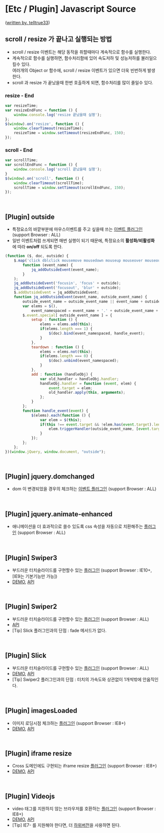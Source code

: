 # [Etc / Plugin] Javascript Source 

([written by. telltrue33](https://github.com/vlueviolet/telltrue33.github.io/blob/master/convention/02_Etc.md))
<br>

## scroll / resize 가 끝나고 실행되는 방법

* scroll / resize 이벤트는 해당 동작을 취할때마다 계속적으로 함수를 실행한다.
* 계속적으로 함수를 실행하면, 함수처리함에 있어 속도저하 및 성능저하를 불러일으킬수 있다.<br>여러개의 Object or 함수에, scroll / resize 이벤트가 있으면 더욱 빈번하게 발생한다.
* scroll 과 resize 가 끝났을때 한번 호출하게 되면, 함수처리를 많이 줄일수 있다.

### resize - End
```javascript
var resizeTime;
var resizeEndFunc = function () {
    window.console.log('resize 끝났을때 실행');
};
$(window).on('resize', function () {
    window.clearTimeout(resizeTime);
    resizeTime = window.setTimeout(resizeEndFunc, 150);
});
```
### scroll - End
```javascript
var scrollTime;
var scrollEndFunc = function () {
    window.console.log('scroll 끝났을때 실행');
}
$(window).on('scroll', function () {
    window.clearTimeout(scrollTime);
    scrollTime = window.setTimeout(scrollEndFunc, 150);
});
```
<br>

## [Plugin] outside

* 특정요소의 바깥부분에 마우스이벤트를 주고 싶을때 쓰는 [이벤트 플러그인](http://benalman.com/projects/jquery-outside-events-plugin/) (support Browser : ALL)
* 일반 이벤트처럼 쓰게되면 매번 실행이 되기 때문에, 특정요소의 **활성화/비활성화** 에 따라 **on/off** 되도록 한다.

```javascript
(function ($, doc, outside) {
    $.map('click dblclick mousemove mousedown mouseup mouseover mouseout change select submit keydown keypress keyup touchstart touchend'.split(' '),
        function (event_name) {
            jq_addOutsideEvent(event_name);
        }
    );
    jq_addOutsideEvent('focusin', 'focus' + outside);
    jq_addOutsideEvent('focusout', 'blur' + outside);
    $.addOutsideEvent = jq_addOutsideEvent;
    function jq_addOutsideEvent(event_name, outside_event_name) {
        outside_event_name = outside_event_name || event_name + outside;
        var elems = $(),
            event_namespaced = event_name + '.' + outside_event_name + '-special-event';
        $.event.special[ outside_event_name ] = {
            setup : function () {
                elems = elems.add(this);
                if(elems.length === 1) {
                    $(doc).bind(event_namespaced, handle_event);
                }
            },
            teardown : function () {
                elems = elems.not(this);
                if(elems.length === 0) {
                    $(doc).unbind(event_namespaced);
                }
            },
            add : function (handleObj) {
                var old_handler = handleObj.handler;
                handleObj.handler = function (event, elem) {
                    event.target = elem;
                    old_handler.apply(this, arguments);
                };
            }
        };
        function handle_event(event) {
            $(elems).each(function () {
                var elem = $(this);
                if(this !== event.target && !elem.has(event.target).length) {
                    elem.triggerHandler(outside_event_name, [event.target]);
                }
            });
        };
    };
})(window.jQuery, window.document, "outside");
```
<br>

## [Plugin] jquery.domchanged

* dom 이 변경되었을 경우의 체크하는 [이벤트 플러그인](https://github.com/nasaorc/jquery-domchanged-plugin) (support Browser : ALL)
<br>

## [Plugin] jquery.animate-enhanced

* 애니메이션을 더 효과적으로 쓸수 있도록 css 속성을 자동으로 치환해주는 [플러그인](https://github.com/benbarnett/jQuery-Animate-Enhanced) (support Browser : ALL)
<br>

## [Plugin] Swiper3

* 부드러운 터치슬라이드를 구현할수 있는 [플러그인](http://idangero.us/swiper/) (support Browser : IE10+, [IE9는 기본기능만 가능])
* [DEMO](http://idangero.us/swiper/demos/), [API](http://idangero.us/swiper/api/)
<br>

## [Plugin] Swiper2

* 부드러운 터치슬라이드를 구현할수 있는 [플러그인](https://github.com/nolimits4web/Swiper/tree/Swiper2) (support Browser : ALL)
* [API](https://github.com/nolimits4web/Swiper/blob/Swiper2/API.md)
* [Tip] Slick 플러그인과의 단점 : fade 메서드가 없다.
<br>

## [Plugin] Slick

* 부드러운 터치슬라이드를 구현할수 있는 [플러그인](http://kenwheeler.github.io/slick/) (support Browser : ALL)
* [DEMO](http://kenwheeler.github.io/slick/), [API](https://github.com/kenwheeler/slick)
* [Tip] Swiper2 플러그인과의 단점 : 터치의 가속도와 상관없이 1개씩밖에 안움직인다.
<br>

## [Plugin] imagesLoaded

* 이미지 로딩시점 체크하는 [플러그인](http://imagesloaded.desandro.com/v3/) (support Browser : IE8+)
* [DEMO](http://imagesloaded.desandro.com/v3/), [API](http://imagesloaded.desandro.com/v3/)
<br>

## [Plugin] iframe resize

* Cross 도메인에도 구현되는 iframe resize [플러그인](http://www.jqueryscript.net/layout/jQuery-Plugin-For-Auto-Resizing-iFrame-iFrame-Resizer.html) (support Browser : IE8+)
* [DEMO](http://www.jqueryscript.net/demo/jQuery-Plugin-For-Auto-Resizing-iFrame-iFrame-Resizer/example/), [API](http://www.jqueryscript.net/layout/jQuery-Plugin-For-Auto-Resizing-iFrame-iFrame-Resizer.html)
<br>

## [Plugin] Videojs

* video 태그를 지원하지 않는 브라우저를 호환하는 [플러그인](http://videojs.com/) (support Browser : IE8+)
* [DEMO](http://videojs.com/), [API](http://videojs.com/getting-started/)
* [Tip] IE7- 를 지원해야 한다면, 더 [하위버전](https://github.com/videojs/video.js/wiki/Older-versions)을 사용하면 된다.
